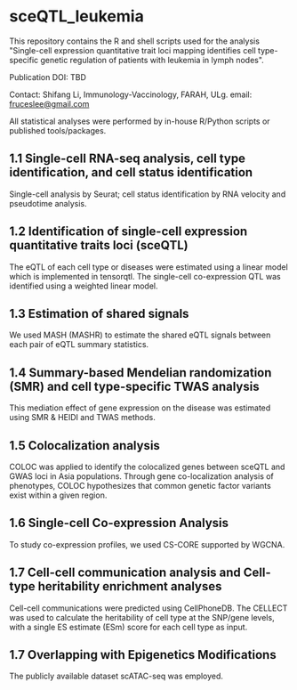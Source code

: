 # sceQTL_leukemia
This repository contains the R and shell scripts used for the analysis "Single-cell expression quantitative trait loci mapping identifies cell type-specific genetic regulation of patients with leukemia in lymph nodes".

Publication DOI: TBD

Contact: Shifang Li, Immunology-Vaccinology, FARAH, ULg. email: fruceslee@gmail.com

All statistical analyses were performed by in-house R/Python scripts or published tools/packages.

## 1.1 Single-cell RNA-seq analysis, cell type identification, and cell status identification ##

Single-cell analysis by Seurat; cell status identification by RNA velocity and pseudotime analysis.

## 1.2 Identification of single-cell expression quantitative traits loci (sceQTL) ##

The eQTL of each cell type or diseases were estimated using a linear model which is implemented in tensorqtl. The single-cell co-expression QTL was identified using a weighted linear model. 

## 1.3 Estimation of shared signals ##

We used MASH (MASHR) to estimate the shared eQTL signals between each pair of eQTL summary statistics. 

## 1.4 Summary-based Mendelian randomization (SMR) and cell type-specific TWAS analysis ##

This mediation effect of gene expression on the disease was estimated using SMR & HEIDI and TWAS methods.

## 1.5 Colocalization analysis ##

COLOC was applied to identify the colocalized genes between sceQTL and GWAS loci in Asia populations. Through gene co-localization analysis of phenotypes, COLOC hypothesizes that common genetic factor variants exist within a given region.

## 1.6 Single-cell Co-expression Analysis ##

To study co-expression profiles, we used CS-CORE supported by WGCNA.

## 1.7 Cell-cell communication analysis and Cell-type heritability enrichment analyses ##

Cell-cell communications were predicted using CellPhoneDB. The CELLECT was used to calculate the heritability of cell type at the SNP/gene levels, with a single ES estimate (ESm) score for each cell type as input.  

## 1.7 Overlapping with Epigenetics Modifications ##

The publicly available dataset scATAC-seq was employed. 
